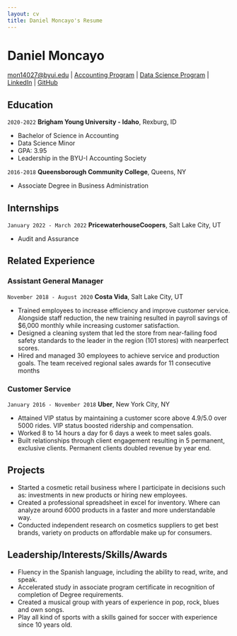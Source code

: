 ```yaml
---
layout: cv
title: Daniel Moncayo's Resume
---
```

# Daniel Moncayo

<div id="webaddress">
<a href="datascience@byui.edu">mon14027@byui.edu</a>
| <a href="https://www.byui.edu/majors/accounting-(bs)">Accounting Program</a>
| <a href="https://www.byui.edu/catalog/#/programs/NyV_tJqAW">Data Science Program</a>
| <a href="https://www.linkedin.com/in/daniel-moncayo-8ba9851b8/?lipi=urn%3Ali%3Apage%3Ad_flagship3_feed%3BuyXWVmfvQrSD09hHmbeh9Q%3D%3D">LinkedIn</a>
| <a href="https://moncayodp.github.io/MoncayoD_resume/">GitHub</a>
</div>

<!-- https://www.monique.tech/the-art-of-markdown -->

## Education

`2020-2022`
__Brigham Young University - Idaho__, Rexburg, ID

- Bachelor of Science in Accounting
- Data Science Minor
- GPA: 3.95
- Leadership in the BYU-I Accounting Society

`2016-2018`
__Queensborough Community College__, Queens, NY

- Associate Degree in Business Administration

## Internships
`January 2022 - March 2022`
__PricewaterhouseCoopers__, Salt Lake City, UT

- Audit and Assurance

## Related Experience

### Assistant General Manager
`November 2018 - August 2020`
__Costa Vida__, Salt Lake City, UT

-  Trained employees to increase efficiency and improve customer service. Alongside staff reduction, the new training resulted in payroll
savings of $6,000 monthly while increasing customer satisfaction.
- Designed a cleaning system that led the store from near-failing food safety standards to the leader in the region (101 stores) with nearperfect scores.
- Hired and managed 30 employees to achieve service and production goals. The team received regional sales awards for 11 consecutive
months

### Customer Service

`January 2016 - November 2018`
__Uber__, New York City, NY

- Attained VIP status by maintaining a customer score above 4.9/5.0 over 5000 rides. VIP status boosted ridership and compensation.
- Worked 8 to 14 hours a day for 6 days a week to meet sales goals. 
- Built relationships through client engagement resulting in 5 permanent, exclusive clients. Permanent clients doubled revenue by year
end.


## Projects

-  Started a cosmetic retail business where I participate in decisions such as: investments in new products or hiring new employees.
- Created a professional spreadsheet in excel for inventory. Where can analyze around 6000 products in a faster and more
understandable way.
-  Conducted independent research on cosmetics suppliers to get best brands, variety on products on affordable make up for consumers.

## Leadership/Interests/Skills/Awards

-  Fluency in the Spanish language, including the ability to read, write, and speak.
- Accelerated study in associate program certificate in recognition of completion of Degree requirements.
- Created a musical group with years of experience in pop, rock, blues and own songs.
- Play all kind of sports with a skills gained for soccer with experience since 10 years old.



<!-- ### Footer

Last updated: May 2013 -->


